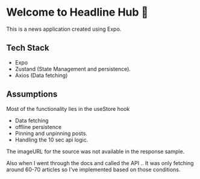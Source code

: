 # Welcome to Headline Hub 👋

This is a news application created using Expo.

## Tech Stack

- Expo
- Zustand (State Management and persistence).
- Axios (Data fetching)

## Assumptions

Most of the functionality lies in the useStore hook

- Data fetching
- offline persistence
- Pinning and unpinning posts.
- Handling the 10 sec api logic.

The imageURL for the source was not available in the response sample.

Also when I went through the docs and called the API .. It was only fetching around 60-70 articles so I've implemented based on those conditions.
